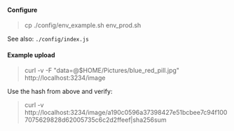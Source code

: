 #### Configure

> cp ./config/env_example.sh env_prod.sh

See also: `./config/index.js`

#### Example upload

> curl -v -F "data=@$HOME/Pictures/blue_red_pill.jpg" http://localhost:3234/image

Use the hash from above and verify:

> curl -v http://localhost:3234/image/a190c0596a37398427e51bcbee7c94f1007075629828d62005735c6c2d2ffeef|sha256sum

